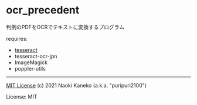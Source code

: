 # ocr_precedent

判例のPDFをOCRでテキストに変換するプログラム

requires:
- [tesseract](https://github.com/tesseract-ocr/tesseract)
- tesseract-ocr-jpn
- ImageMagick
- poppler-utils

---
[MIT License](https://github.com/japanese-law-analysis/ocr_precedent/blob/master/LICENSE)
(c) 2021 Naoki Kaneko (a.k.a. "puripuri2100")


License: MIT
